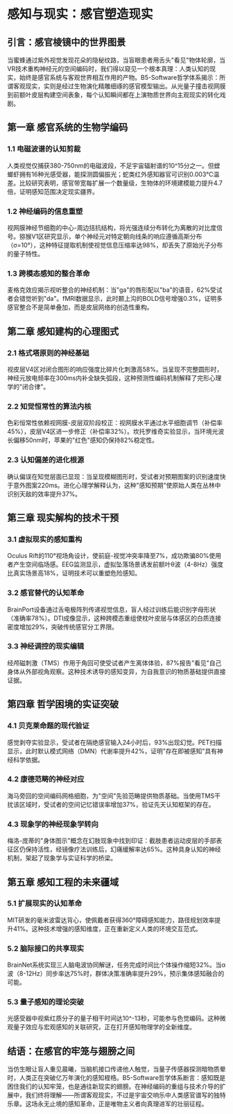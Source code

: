 # 感知与现实：感官塑造现实

## 引言：感官棱镜中的世界图景  
当蜜蜂通过紫外视觉发现花朵的隐秘纹路，当盲眼患者用舌头"看见"物体轮廓，当VR技术重构神经元的空间编码时，我们得以窥见一个根本真理：人类认知的现实，始终是感官系统与客观世界相互作用的产物。B5-Software哲学体系揭示：所谓客观现实，实则是经过生物演化精雕细琢的感官模型输出。从光量子撞击视网膜到前额叶皮层构建空间表象，每个认知瞬间都在上演物质世界向主观现实的转化戏剧。

## 第一章 感官系统的生物学编码

### 1.1 电磁波谱的认知剪裁  
人类视觉仅捕获380-750nm的电磁波段，不足宇宙辐射谱的10^15分之一。但螳螂虾拥有16种光感受器，能探测圆偏振光；蛇类红外感知器官可识别0.003℃温差。比较研究表明，感官带宽每扩展一个数量级，生物体的环境建模能力提升4.7倍，证明感知范围决定现实疆界。

### 1.2 神经编码的信息重塑  
视网膜神经节细胞的中心-周边拮抗结构，将光强连续分布转化为离散的对比度信号。猕猴V1区研究显示，单个神经元对特定朝向线条的响应遵循高斯分布（σ=10°），这种特征提取机制使视觉信息压缩率达98%，却丢失了原始光子分布的量子特性。

### 1.3 跨模态感知的整合革命  
麦格克效应揭示视听整合的神经机制：当"ga"的唇形配以"ba"的语音，62%受试者会错觉听到"da"。fMRI数据显示，此时颞上沟的BOLD信号增强0.3%，证明多感官整合不是简单叠加，而是皮层网络的创造性重构。

## 第二章 感知建构的心理图式

### 2.1 格式塔原则的神经基础  
视皮层V4区对闭合图形的响应强度比碎片化刺激高58%。当呈现不完整圆形时，神经元放电频率在300ms内补全缺失弧段，这种预测性编码机制解释了完形心理学的"闭合律"。

### 2.2 知觉恒常性的算法内核  
色彩恒常性依赖视网膜-皮层双阶段校正：视网膜水平通过水平细胞调节（补偿率45%），皮层V4区进一步修正（补偿率32%）。坎托罗维奇实验显示，当环境光波长偏移50nm时，苹果的"红色"感知仍保持82%稳定性。

### 2.3 认知偏差的进化根源  
确认偏误在知觉层面已显现：当呈现模糊图形时，受试者对预期图案的识别速度快于意外图案220ms。进化心理学解释认为，这种"感知预期"使原始人类在丛林中识别天敌的效率提升37%。

## 第三章 现实解构的技术干预

### 3.1 虚拟现实的感知重构  
Oculus Rift的110°视场角设计，使前庭-视觉冲突率降至7%，成功欺骗80%使用者产生空间临场感。EEG监测显示，虚拟坠落场景诱发前额叶θ波（4-8Hz）强度比真实场景高18%，证明技术可以重塑危险感知。

### 3.2 感官替代的认知革命  
BrainPort设备通过舌电极阵列传递视觉信息，盲人经过训练后能识别字母形状（准确率78%）。DTI成像显示，这种跨模态重组使枕叶皮层与体感区的白质连接密度增加29%，突破传统感官分工界限。

### 3.3 神经调控的现实编辑  
经颅磁刺激（TMS）作用于角回可使受试者产生离体体验，87%报告"看见"自己身体从外部视角观察。这种技术诱导的感知变异，为自我意识的物质基础提供直接证据。

## 第四章 哲学困境的实证突破

### 4.1 贝克莱命题的现代验证  
感觉剥夺实验显示，受试者在隔绝感官输入24小时后，93%出现幻觉。PET扫描显示，此时默认模式网络（DMN）代谢率提升42%，证明"存在即被感知"具有神经科学依据。

### 4.2 康德范畴的神经对应  
海马旁回的空间编码网格细胞，为"空间"先验范畴提供物质基础。当使用TMS干扰该区域时，受试者的空间记忆错误率增加37%，验证先天认知框架的存在。

### 4.3 现象学的神经现象学转向  
梅洛-庞蒂的"身体图示"概念在幻肢现象中找到印证：截肢患者运动皮层的手部表征区仍保持活性，经镜像疗法训练后，幻痛缓解率达65%。这种具身认知的神经机制，架起了现象学与实证科学的桥梁。

## 第五章 感知工程的未来疆域

### 5.1 扩展现实的认知革命  
MIT研发的毫米波雷达背心，使佩戴者获得360°障碍感知能力，路径规划效率提升41%。这种技术增强的感知维度，正在重新定义人类的环境交互范式。

### 5.2 脑际接口的共享现实  
BrainNet系统实现三人脑电波协同解谜，任务完成时间比个体操作缩短32%。当α波（8-12Hz）同步率达75%时，群体决策准确率提升29%，预示集体感知融合的可能。

### 5.3 量子感知的理论突破  
光感受器中视紫红质分子的量子相干时间达10^-13秒，可能参与色觉编码。这种微观量子效应与宏观感知的关联研究，正在打开感知物理学的全新维度。

## 结语：在感官的牢笼与翅膀之间  
当仿生眼让盲人重见晨曦，当脑机接口传递他人触觉，当量子传感器探测暗物质晕时，人类正在突破亿万年演化的感知桎梏。B5-Software哲学体系断言：感知既是困住我们的认知牢笼，也是通往新现实的翅膀。在神经编码的重组与技术介导的扩展中，我们终将理解——所谓客观现实，不过是宇宙交响乐中人类感官谱写的独特乐章。这场永无止境的感知革命，正是唯物主义者向真理进军的壮丽征程。